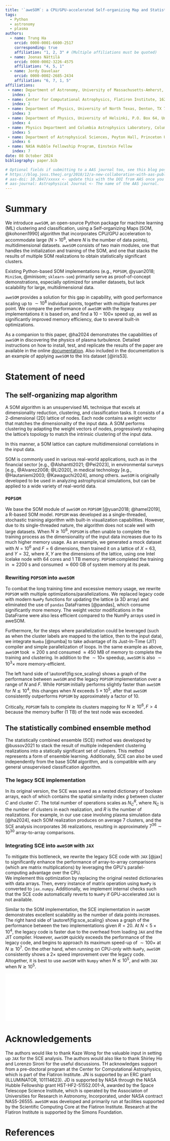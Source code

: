 ```yaml
---
title: '`aweSOM`: a CPU/GPU-accelerated Self-organizing Map and Statistically Combined Ensemble Framework for Machine-learning Clustering Analysis'
tags:
  - Python
  - astronomy
  - plasma
authors:
  - name: Trung Ha
    orcid: 0000-0001-6600-2517
    corresponding: true
    affiliation: "1, 2, 3" # (Multiple affiliations must be quoted)
  - name: Joonas Nättilä
    orcid: 0000-0002-3226-4575
    affiliation: "4, 5, 1"
  - name: Jordy Davelaar
    orcid: 0000-0002-2685-2434
    affiliation: "6, 7, 1, 5"
affiliations:
 - name: Department of Astronomy, University of Massachusetts-Amherst, Amherst, MA 01003, USA
   index: 1
 - name: Center for Computational Astrophysics, Flatiron Institute, 162 Fifth Avenue, New York, NY 10010, USA
   index: 2
 - name: Department of Physics, University of North Texas, Denton, TX 76203, USA
   index: 3
 - name: Department of Physics, University of Helsinki, P.O. Box 64, University of Helsinki, FI-00014, Finland
   index: 4
 - name: Physics Department and Columbia Astrophysics Laboratory, Columbia University, 538 West 120th Street, New York, NY 10027, USA
   index: 5
 - name: Department of Astrophysical Sciences, Peyton Hall, Princeton University, Princeton, NJ 08544, USA
   index: 6
 - name: NASA Hubble Fellowship Program, Einstein Fellow
   index: 7
date: 08 October 2024
bibliography: paper.bib

# Optional fields if submitting to a AAS journal too, see this blog post:
# https://blog.joss.theoj.org/2018/12/a-new-collaboration-with-aas-publishing
# aas-doi: 10.3847/xxxxx <- update this with the DOI from AAS once you know it.
# aas-journal: Astrophysical Journal <- The name of the AAS journal.
---
```


# Summary

We introduce `aweSOM`, an open-source Python package for machine learning (ML) clustering and classification, using a Self-organizing Maps [SOM, @kohonen1990] algorithm that incorporates CPU/GPU acceleration to accommodate large ($N > 10^6$, where $N$ is the number of data points), multidimensional datasets. `aweSOM` consists of two main modules, one that handles the initialization and training of the SOM, and one that stacks the results of multiple SOM realizations to obtain statistically significant clusters.
<!-- takes multiple realizations of the SOMs and stacks their clustering results to obtain a set of statistically significant clusters. -->

Existing Python-based SOM implementations (e.g., `POPSOM`, @yuan2018; `MiniSom`, @minisom; `sklearn-som`) primarily serve as proof-of-concept demonstrations, especially optimized for smaller datasets, but lack scalability for large, multidimensional data.
<!-- Many Python-based SOM implementations already exist in the literature (e.g., `POPSOM`, @yuan2018; `MiniSom`, @minisom; `sklearn-som`). However, they primarily serve as proof-of-concept demonstrations that are optimized for smaller datasets, while lacking the ability to scale up to large, multidimensional datasets.  -->
`aweSOM` provides a solution for this gap in capability, with good performance scaling up to $\sim 10^8$ individual points, together with multiple features per point. We compare the performance of `aweSOM` with the legacy implementations it is based on, and find a $10 - 100 \times$ speed up, as well as significantly improved memory efficiency, due to several built-in optimizations.
<!-- Specifically, we demonstrate that, compared to the legacy implementations `aweSOM` is based on, our package provides between $10-100 \times$ speedup, as well as vastly better memory performance thanks to the many built-in optimizations. -->

As a companion to this paper, @ha2024 demonstrates the capabilities of `aweSOM` in discovering the physics of plasma turbulence. Detailed instructions on how to install, test, and replicate the results of the paper are available in the online [documentation](https://awesom.readthedocs.io/en/latest/). Also included in the documentation is an example of applying `aweSOM` to the Iris dataset [@iris53].

# Statement of need

## The self-organizing map algorithm

A SOM algorithm is an unsupervised ML technique that excels at dimensionality reduction, clustering, and classification tasks.
It consists of a 2-dimensional (2D) lattice of nodes. Each node contains a weight vector that matches the dimensionality of the input data. A SOM performs clustering by adapting the weight vectors of nodes, progressively reshaping the lattice’s topology to match the intrinsic clustering of the input data.
<!-- A SOM performs the clustering by changing the weight vectors of a group of nodes such that the lattice's topology eventually conforms to the intrinsic clustering of the input data.  -->
In this manner, a SOM lattice can capture multidimensional correlations in the input data.

SOM is commonly used in various real-world applications, such as in the financial sector [e.g., @Alshantti2021; @Pei2023], in environmental surveys [e.g., @Alvarez2008; @Li2020], in medical technology [e.g., @Hautaniemi2003; @Kawaguchi2024], among others. `aweSOM` is originally developed to be used in analyzing astrophysical simulations, but can be applied to a wide variety of real-world data.

### `POPSOM`

We base the SOM module of `aweSOM` on `POPSOM` [@yuan2018; @hamel2019], a R-based SOM model. `POPSOM` was developed as a single-threaded, stochastic training algorithm with built-in visualization capabilities. However, due to its single-threaded nature, the algorithm does not scale well with large datasets. When $N \gtrsim 10^6$, `POPSOM` is often unable to complete the training process as the dimensionality of the input data increases due to its much higher memory usage. As an example, we generated a mock dataset with $N = 10^6$ and $F = 6$ dimensions, then trained it on a lattice of $X = 63$, and $Y = 32$, where $X, Y$ are the dimensions of the lattice, using one Intel Icelake node with 64 cores and 1 TB memory. `POPSOM` completed the training in $\approx 2200$ s and consumed $\approx 600$ GB of system memory at its peak.

### Rewriting `POPSOM` into `aweSOM`

To combat the long training time and excessive memory usage, we rewrite `POPSOM` with multiple optimizations/parallelizations. 
We replaced legacy code with modern `NumPy` functions for updating the lattice (a 3D array) and eliminated the use of `pandas` DataFrames [@pandas], which consume significantly more memory. The weight vector modifications in the DataFrame were also less efficient compared to the NumPy arrays used in aweSOM.
<!-- We use more modern `NumPy` functions whenever the lattice (which is a 3D array) is updated. This legacy implementation converts the input vectors into `pandas` DataFrame [@pandas], where each column is a dimension of the vector. This approach uses considerably more memory than `NumPy` arrays, and modifying the weight values of nodes inside a DataFrame is also less efficient than inside an array.  -->
Furthermore, for the steps where parallelization could be leveraged (such as when the cluster labels are mapped to the lattice, then to the input data), we integrate `Numba` [@numba] to take advantage of its Just-In-Time (JIT) compiler and simple parallelization of loops. In the same example as above, `aweSOM` took $\approx 200$ s and consumed $\approx 450$ MB of memory to complete the training and clustering. In addition to the $\sim 10 \times$ speedup, `aweSOM` is also $\sim 10^3 \times$ more memory-efficient.

The left hand side of \autoref{fig:sce_scaling} shows a graph of the performance between `aweSOM` and the legacy `POPSOM` implementation over a range of $N$ and $F$. 
While `POPSOM` initially performs slightly faster than `aweSOM` for $N \lesssim 10^4$, this changes when $N$ exceeds $5 \times 10^5$, after that `aweSOM` consistently outperforms `POPSOM` by approximately a factor of $10$.
<!-- `POPSOM` is slightly faster than `aweSOM` for $N \lesssim 10^4$, although both complete their training very quickly. At $N \gtrsim 5 \times 10^5$, `aweSOM` is consistently faster than `POPSOM` by roughly a factor of $10$.  -->
Critically, `POPSOM` fails to complete its clusters mapping for $N \gtrsim 10^6, F > 4$ because the memory buffer (1 TB) of the test node was exceeded.

## The statistically combined ensemble method

The statistically combined ensemble (SCE) method was developed by @bussov2021 to stack the result of multiple independent clustering realizations into a statically significant set of clusters. This method represents a form of ensemble learning. Additionally, SCE can also be used independently from the base SOM algorithm, and is compatible with any general unsupervised classification algorithm. 

### The legacy SCE implementation

In its original version, the SCE was saved as a nested dictionary of boolean arrays, each of which contains the spatial similarity index $g$ between cluster $C$ and cluster $C'$. The total number of operations scales as $N_{C}^R$, where $N_C$ is the number of clusters in each realization, and $R$ is the number of realizations. For example, in our use case involving plasma simulation data [@ha2024], each SOM realization produces on average 7 clusters, and the SCE analysis incorporates 36 realizations, resulting in approximately $7^{36} \sim 10^{30}$ array-to-array comparisons.
<!-- In practice, each SOM realization trained on the plasma simulation [as described in @ha2024] contains on average 7 clusters. In this real-world use case, we generate 36 realizations for the SCE analysis, resulting in a total of $T \approx 7^{36} \sim 10^{30}$ array-to-array comparisons. -->

### Integrating SCE into `aweSOM` with `JAX`

To mitigate this bottleneck, we rewrite the legacy SCE code with `JAX` [@jax] to significantly enhance the performance of array-to-array comparisons (which are matrix multiplications) by leveraging the GPU's parallel-computing advantage over the CPU.  
We implement this optimization by replacing the original nested dictionaries with data arrays. Then, every instance of matrix operation using `NumPy` is converted to `jax.numpy`. Additionally, we implement internal checks such that the SCE code automatically reverts to `NumPy` if GPU-accelerated `JAX` is not available.

Similar to the SOM implementation, the SCE implementation in `aweSOM` demonstrates excellent scalability as the number of data points increases.
The right hand side of \autoref{fig:sce_scaling} shows a graph of the performance between the two implementations given $R = 20$. At $N < 5 \times 10^4$, the legacy code is faster due to the overhead from loading `JAX` and the JIT compiler. However, `aweSOM` quickly exceeds the performance of the legacy code, and begins to approach its maximum speed-up of $\sim 100 \times$ at $N \gtrsim 10^7$. On the other hand, when running on CPU-only with `NumPy`, `aweSOM` consistently shows a $2 \times$ speed improvement over the legacy code. Altogether, it is best to use `aweSOM` with `Numpy` when $N \lesssim 10^5$, and with `JAX` when $N \gtrsim 10^5$.

![Performance scaling for `aweSOM` vs. the legacy SOM (left) and SCE (right) implementation. The top panels show the time for each implementation to complete analysis of $N$ number of data points. The dotted lines shows linear extrapolations from the data in order to estimate the speedup. The bottom panels show the ratio between the time taken by the legacy code divided by the time taken by `aweSOM`. In the SOM analysis, we consider a dataset with $F = 6$ and $F = 10$ dimensions. In the SCE analysis, we test the scaling of both a GPU-accelerated implementation (with `JAX`) and a CPU-only implementation (with `NumPy`). \label{fig:sce_scaling}](joss_scaling.pdf)

# Acknowledgements

The authors would like to thank Kaze Wong for the valuable input in setting up `JAX` for the SCE analysis. The authors would also like to thank Shirley Ho and Lorenzo Sironi for the useful discussions.
TH acknowledges support from a pre-doctoral program at the Center for Computational Astrophysics, which is part of the Flatiron Institute. JN is supported by an ERC grant (ILLUMINATOR, 101114623). JD is supported by NASA through the NASA Hubble Fellowship grant HST-HF2-51552.001-A, awarded by the Space Telescope Science Institute, which is operated by the Association of Universities for Research in Astronomy, Incorporated, under NASA contract NAS5-26555.
`aweSOM` was developed and primarily run at facilities supported by the Scientific Computing Core at the Flatiron Institute. Research at the Flatiron Institute is supported by the Simons Foundation.

# References
